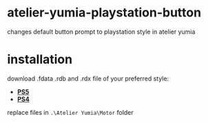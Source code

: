 # atelier-yumia-playstation-button
changes default button prompt to playstation style in atelier yumia

# installation
download .fdata .rdb and .rdx file of your preferred style:
- [**PS5**](https://github.com/mlleemiles/atelier-yumia-playstation-button/releases/tag/prospero)
- [**PS4**](https://github.com/mlleemiles/atelier-yumia-playstation-button/releases/tag/orbis)

replace files in `.\Atelier Yumia\Motor` folder
